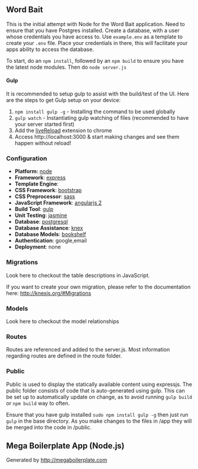 ## Word Bait

This is the initial attempt with Node for the Word Bait application. Need to ensure that you have Postgres installed. Create a database, with a user whose credentials you have access to. Use `example.env` as a template to create your `.env` file. Place your credentials in there, this will facilitate your apps ability to access the database.

To start, do an `npm install`, followed by an `npm build` to ensure you have the latest node modules. Then do `node server.js`

#### Gulp

It is recommended to setup gulp to assist with the build/test of the UI. Here are the steps to get Gulp setup on your device:

1. `npm install gulp -g` - Installing the command to be used globally
2. `gulp watch` - Instantiating gulp watching of files (recommended to have your server started first)
3. Add the [liveReload](https://chrome.google.com/webstore/detail/livereload/jnihajbhpnppcggbcgedagnkighmdlei/related?hl=en) extension to chrome
4. Access http://localhost:3000 & start making changes and see them happen without reload!

### Configuration
- **Platform:** [node](https://nodejs.org/en/)
- **Framework**: [express](https://expressjs.com/)
- **Template Engine**:
- **CSS Framework**: [bootstrap](http://getbootstrap.com/)
- **CSS Preprocessor**: [sass](http://sass-lang.com/)
- **JavaScript Framework**: [angularjs 2](http://angular.io)
- **Build Tool**: [gulp](http://gulpjs.com/)
- **Unit Testing**: [jasmine](http://jasmine.github.io/)
- **Database**: [postgresql](https://www.postgresql.org/)
- **Database Assistance**: [knex](http://knexjs.org/)
- **Database Models**: [bookshelf](http://bookshelfjs.org/)
- **Authentication**: google,email
- **Deployment**: none


### Migrations

Look here to checkout the table descriptions in JavaScript.

If you want to create your own migration, please refer to the documentation here: http://knexjs.org/#Migrations

### Models

Look here to checkout the model relationships

### Routes

Routes are referenced and added to the server.js. Most information regarding
routes are defined in the route folder.

### Public

Public is used to display the statically available content using expressjs. The public folder consists of code that is auto-generated using gulp. This can be set up to automatically update on change, as to avoid running `gulp build` or `npm build` way to often.

Ensure that you have gulp installed `sudo npm install gulp -g` then just run `gulp` in the base directory. As you make changes to the files in /app they will be merged into the code in /public.

## Mega Boilerplate App (Node.js)

Generated by http://megaboilerplate.com

